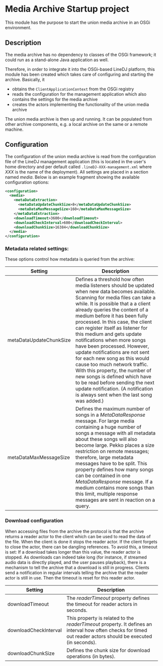 # Media Archive Startup project

This module has the purpose to start the union media archive in an OSGi
environment.

## Description

The media archive has no dependency to classes of the OSGi framework; it
could run as a stand-alone Java application as well.

Therefore, in order to integrate it into the OSGi-based LineDJ platform, this
module has been created which takes care of configuring and starting the
archive. Basically, it

* obtains the `ClientApplicationContext` from the OSGi registry
* reads the configuration for the management application which also contains
the settings for the media archive
* creates the actors implementing the functionality of the union media archive

The union media archive is then up and running. It can be populated from
other archive components, e.g. a local archive on the same or a remote
machine.

## Configuration

The configuration of the union media archive is read from the configuration
file of the LineDJ management application (this is located in the user's home
directory and per default called `.lineDJ-XXX-management.xml` where _XXX_ is
the name of the deployment). All settings are placed in a section named
_media_. Below is an example fragment showing the available configuration
options:

```xml
<configuration>
  <media>
    <metaDataExtraction>
      <metaDataUpdateChunkSize>8</metaDataUpdateChunkSize>
      <metaDataMaxMessageSize>160</metaDataMaxMessageSize>
    </metaDataExtraction>
    <downloadTimeout>3600</downloadTimeout>
    <downloadCheckInterval>600</downloadCheckInterval>
    <downloadChunkSize>16384</downloadChunkSize>
  </media>
</configuration>
```

### Metadata related settings:

These options control how metadata is queried from the archive:

| Setting | Description                                                                                                                                                                                                                                                                                                                                                                                                                                                                                                                                                                                                                                                                                           |
| ------- |-------------------------------------------------------------------------------------------------------------------------------------------------------------------------------------------------------------------------------------------------------------------------------------------------------------------------------------------------------------------------------------------------------------------------------------------------------------------------------------------------------------------------------------------------------------------------------------------------------------------------------------------------------------------------------------------------------|
| metaDataUpdateChunkSize | Defines a threshold how often media listeners should be updated when new data becomes available. Scanning for media files can take a while. It is possible that a a client already queries the content of a medium before it has been fully processed. In this case, the client can register itself as listener for this medium and gets update notifications when more songs have been processed. However, update notifications are not sent for each new song as this would cause too much network traffic. With this property, the number of new songs is defined which have to be read before sending the next update notification. (A notification is always sent when the last song was added.) |
| metaDataMaxMessageSize | Defines the maximum number of songs in a _MetaDataResponse_ message. For large media containing a huge number of songs a message with all metadata about these songs will also become large. Pekko places a size restriction on remote messages; therefore, large metadata messages have to be split. This property defines how many songs can be contained in one _MetaDataResponse_ message. If a medium contains more songs than this limit, multiple response messages are sent in reaction on a query.                                                                                                                                                                                         |

### Download configuration

When accessing files from the archive the protocol is that the archive returns
a reader actor to the client which can be used to read the data of the file.
When the client is done it stops the reader actor. If the client forgets to
close the actor, there can be dangling references. To avoid this, a timeout is
set: If a download takes longer than this value, the reader actor is stopped.
As downloads can indeed take long (for instance, if streamed audio data is
directly played, and the user pauses playback), there is a mechanism to tell
the archive that a download is still in progress. Clients send a notification
in regular intervals telling the archive that the reader actor is still in use.
Then the timeout is reset for this reader actor. 

| Setting | Description |
| ------- | ----------- |
| downloadTimeout | The _readerTimeout_ property defines the timeout for reader actors in seconds. |
| downloadCheckInterval | This property is related to the _readerTimeout_ property. It defines an interval how often checks for timed out reader actors should be executed (in seconds). |
| downloadChunkSize | Defines the chunk size for download operations (in bytes). |
